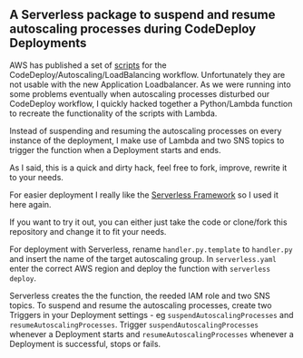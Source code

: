 ## A Serverless package to suspend and resume autoscaling processes during CodeDeploy Deployments


AWS has published a set of [scripts]( https://github.com/awslabs/aws-codedeploy-samples) for the  CodeDeploy/Autoscaling/LoadBalancing workflow.
Unfortunately they are not usable with the new Application Loadbalancer.
As we were running into some problems eventually when autoscaling processes disturbed our CodeDeploy workflow, I quickly hacked together a Python/Lambda function to recreate the functionality of the scripts with Lambda.

Instead of suspending and resuming the autoscaling processes on every instance of the deployment, I make use of Lambda and two SNS topics to trigger the function when a Deployment starts and ends.

As I said, this is a quick and dirty hack, feel free to fork, improve, rewrite it to your needs.


For easier deployment I really like the [Serverless Framework](https://serverless.com/) so I used it here again.

If you want to try it out, you can either just take the code or clone/fork this repository and change it to fit your needs.

For deployment with Serverless, rename `handler.py.template` to `handler.py` and insert the name of the target autoscaling group. In `serverless.yaml` enter the correct AWS region and deploy the function with `serverless deploy`.

Serverless creates the the function, the reeded IAM role and two SNS topics. To suspend and resume the autoscaling processes, create two Triggers in your Deployment settings - eg `suspendAutoscalingProcesses` and `resumeAutoscalingProcesses`.
Trigger `suspendAutoscalingProcesses` whenever a Deployment starts and `resumeAutoscalingProcesses` whenever a Deployment is successful, stops or fails.
